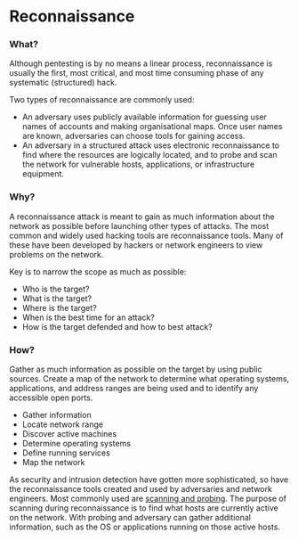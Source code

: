 # Reconnaissance

### What?

Although pentesting is by no means a linear process, reconnaissance is usually the first, most critical, and most time consuming phase of any systematic (structured) hack.

Two types of reconnaissance are commonly used:

* An adversary uses publicly available information for guessing user names of accounts and making organisational maps. Once user names are known, adversaries can choose tools for gaining access.
* An adversary in a structured attack uses electronic reconnaissance to find where the resources are logically located, and to probe and scan the network for vulnerable hosts, applications, or infrastructure equipment.

### Why?

A reconnaissance attack is meant to gain as much information about the network as possible before launching other types of attacks. The most common and widely used hacking tools are reconnaissance tools. Many of these have been developed by hackers or network engineers to view problems on the network. 

Key is to narrow the scope as much as possible:

* Who is the target?
* What is the target?
* Where is the target?
* When is the best time for an attack?
* How is the target defended and how to best attack?

### How?

Gather as much information as possible on the target by using public sources. Create a map of the network to determine what operating systems, applications, and address ranges are being used and to identify any accessible open ports.

* Gather information
* Locate network range
* Discover active machines
* Determine operating systems
* Define running services
* Map the network

As security and intrusion detection have gotten more sophisticated, so have the reconnaissance tools created and used by adversaries and network engineers. Most commonly used are [scanning and probing](../trees/scanning/README.md). The purpose of scanning during reconnaissance is to find what hosts are currently active on the network. With probing and adversary can gather additional information, such as the OS or applications running on those active hosts.



